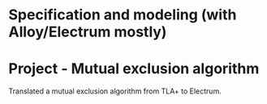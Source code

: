 # Specification and modeling (with Alloy/Electrum mostly)

# Project - Mutual exclusion algorithm
Translated a mutual exclusion algorithm from TLA+ to Electrum.
